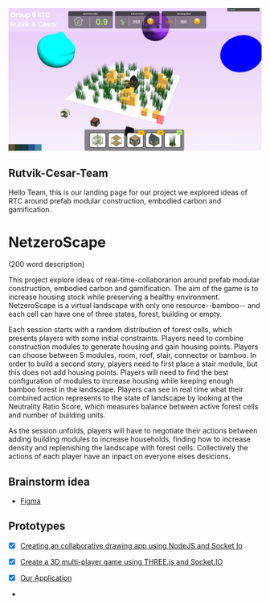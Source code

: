 ![logo](/images/rtc-group06.png)

## Rutvik-Cesar-Team

Hello Team, this is our landing page for our project we explored ideas of RTC around prefab modular construction, embodied carbon and gamification.

# NetzeroScape
(200 word description) 

This project explore ideas of real-time-collaborarion around prefab modular construction, embodied carbon and gamification. The aim of the game is to increase housing stock while preserving a healthy environment. NetzeroScape is a virtual landscape with only one resource--bamboo-- and each cell can have one of three states, forest, building or empty. 

Each session starts with a random distribution of forest cells, which presents players with some initial constraints. Players need to combine construction modules to generate housing  and gain housing points. Players can choose between 5 modules, room, roof, stair, connector or bamboo. In order to build a second story, players need to first place a stair module, but this does not add housing points. Players will need to find the best configuration of modules to increase housing while keeping enough bamboo forest in the landscape. Players can see in real time what their combined action represents to the state of landscape by looking at the Neutrality Ratio Score, which measures balance between active forest cells and number of building units. 

As the session unfolds, players will have to negotiate their actions between adding building modules to increase households, finding how to increase density and replenishing the landscape with forest cells. Collectively the actions of each player have an inpact on everyone elses desicions. 

## Brainstorm idea

- [Figma](https://www.figma.com/file/ySYMv1fa4Gku8PbsbPQHVP/dbf-collab-competition?node-id=0%3A1)

## Prototypes
- [x] [Creating an collaborative drawing app using NodeJS and Socket Io](https://cesarchengcruz.github.io/rut-ces-team/codingTrainSocket/public/index.html) 
- [x] [Create a 3D multi-player game using THREE.js and Socket.IO](https://cesarchengcruz.github.io/rut-ces-team/src/index.html) 
- [x] [Our Application](https://cesarchengcruz.github.io/rut-ces-team/src/index.html) 


-


